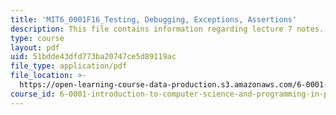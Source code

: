 ```yaml
---
title: 'MIT6_0001F16_Testing, Debugging, Exceptions, Assertions'
description: This file contains information regarding lecture 7 notes.
type: course
layout: pdf
uid: 51bdde43dfd773ba20747ce5d89119ac
file_type: application/pdf
file_location: >-
  https://open-learning-course-data-production.s3.amazonaws.com/6-0001-introduction-to-computer-science-and-programming-in-python-fall-2016/51bdde43dfd773ba20747ce5d89119ac_MIT6_0001F16_Lec7.pdf
course_id: 6-0001-introduction-to-computer-science-and-programming-in-python-fall-2016
---
```

